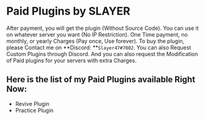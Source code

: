 # Paid Plugins by SLAYER

After payment, you will get the plugin (Without Source Code). You can use it on whatever server you want (No IP Restriction). One Time payment, no monthly, or yearly Charges (Pay once, Use forever).
To buy the plugin, please Contact me on **Discord: **`Slayer47#7002`. You can also Request Custom Plugins through Discord. And you can also request the Modification of Paid plugins for your servers with extra Charges.

## Here is the list of my Paid Plugins available Right Now:
- Revive Plugin
- Practice Plugin

